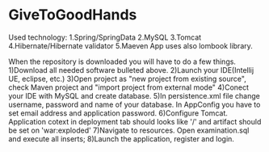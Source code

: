 # GiveToGoodHands
Used technology:
1.Spring/SpringData
2.MySQL
3.Tomcat
4.Hibernate/Hibernate validator
5.Maeven
App uses also lombook library.


When the repository is downloaded you will have to do a few things.
1)Download all needed software bulleted above.
2)Launch your IDE(Intellij UE, eclipse, etc.)
3)Open project as "new project from existing source", check Maven project and "import project from external mode"
4)Conect your IDE with MySQL and create database.
5)In persistence.xml file change username, password and name of your database.
In AppConfig you have to set email address and application password.
6)Configure Tomcat. Application cotext in deployment tab should looks like '/' and artifact should be set on 'war:exploded'
7)Navigate to resources. Open examination.sql and execute all inserts;
8)Launch the application, register and login.
